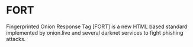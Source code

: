 # FORT
Fingerprinted Onion Response Tag [FORT] is a new HTML based standard implemented by onion.live and several darknet services to fight phishing attacks.
